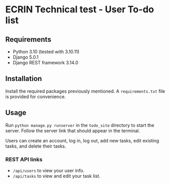 # ECRIN Technical test - User To-do list
## Requirements
- Python 3.10 (tested with 3.10.11)
- Django 5.0.1
- Django REST framework 3.14.0
## Installation
Install the required packages previously mentioned. A `requirements.txt` file is provided for convenience.

## Usage

Run `python manage.py runserver` in the `todo_site` directory to start the server. Follow the server link that should appear in the terminal.

Users can create an account, log in, log out, add new tasks, edit existing tasks, and delete their tasks.

### REST API links
- `/api/users` to view your user info.
- `/api/tasks` to view and edit your task list.